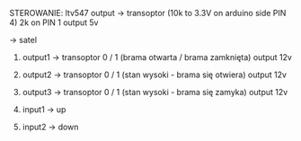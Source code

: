 STEROWANIE:
ltv547
output -> transoptor (10k to 3.3V on arduino side PIN 4) 2k on PIN 1 output 5v

-> satel
1. output1 -> transoptor 0 / 1 (brama otwarta / brama zamknięta) output 12v
2. output2 -> transoptor 0 / 1 (stan wysoki - brama się otwiera) output 12v
3. output3 -> transoptor 0 / 1 (stan wysoki - brama się zamyka) output 12v

4. input1 -> up 
5. input2 -> down 
